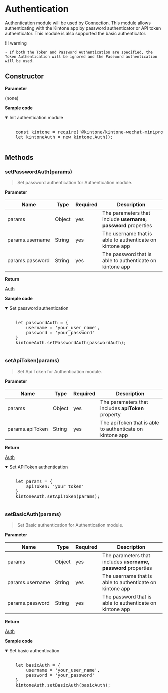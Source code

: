 # Authentication

Authentication module will be used by [Connection](../connection).
This module allows authenticating with the Kintone app by password authenticator or API token authenticator. This module is also supported the basic authenticator.

!!! warning

    - If both the Token and Password Authentication are specified, the Token Authentication will be ignored and the Password authentication will be used.

## Constructor

**Parameter**

(none)

**Sample code**

<details class="tab-container" open>
<Summary>Init authentication module</Summary>

<pre class="inline-code">

    const kintone = require('@kintone/kintone-wechat-miniprogram-sdk');
    let kintoneAuth = new kintone.Auth();

</pre>

</details>

## Methods

### setPasswordAuth(params)

> Set password authentication for Authentication module.

**Parameter**

| Name| Type| Required| Description |
| --- | --- | --- | --- |
| params | Object | yes | The parameters that include **username, password** properties
| params.username | String | yes | The username that is able to authenticate on kintone app
| params.password | String | yes | The password that is able to authenticate on kintone app

**Return**

[Auth](../authentication)

**Sample code**

<details class="tab-container" open>
<Summary>Set password authentication</Summary>

<pre class="inline-code">

    let passwordAuth = {
        username = 'your_user_name',
        password = 'your_password'
    }
    kintoneAuth.setPasswordAuth(passwordAuth);

</pre>

</details>

### setApiToken(params)

> Set Api Token for Authentication module.

**Parameter**

| Name| Type| Required| Description |
| --- | --- | --- | --- |
| params | Object | yes | The parameters that includes **apiToken** property 
| params.apiToken | String | yes | The apiToken that is able to authenticate on kintone app

**Return**

[Auth](../authentication)


<details class="tab-container" open>
<Summary>Set APIToken authentication</Summary>

<pre class="inline-code">

    let params = {
        apiToken: 'your_token'
    }
    kintoneAuth.setApiToken(params);

</pre>

</details>

### setBasicAuth(params)

> Set Basic authentication for Authentication module.

**Parameter**

| Name| Type| Required| Description |
| --- | --- | --- | --- |
| params | Object | yes | The parameters that includes **username, password** properties  
| params.username | String | yes | The username that is able to authenticate on kintone app
| params.password | String | yes | The password that is able to authenticate on kintone app

**Return**

[Auth](../authentication)

**Sample code**

<details class="tab-container" open>
<Summary>Set basic authentication</Summary>

<pre class="inline-code">

    let basicAuth = {
        username = 'your_user_name',
        password = 'your_password'
    }
    kintoneAuth.setBasicAuth(basicAuth);
    
</pre>

</details>
